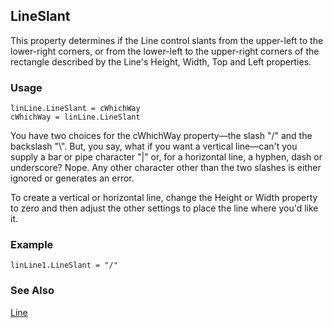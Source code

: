 ## LineSlant

This property determines if the Line control slants from the upper-left to the lower-right corners, or from the lower-left to the upper-right corners of the rectangle described by the Line's Height, Width, Top and Left properties.

### Usage

```foxpro
linLine.LineSlant = cWhichWay
cWhichWay = linLine.LineSlant
```

You have two choices for the cWhichWay property&mdash;the slash "/" and the backslash "\\". But, you say, what if you want a vertical line&mdash;can't you supply a bar or pipe character "\|" or, for a horizontal line, a hyphen, dash or underscore? Nope. Any other character other than the two slashes is either ignored or generates an error.

To create a vertical or horizontal line, change the Height or Width property to zero and then adjust the other settings to place the line where you'd like it.

### Example

```foxpro
linLine1.LineSlant = "/"
```
### See Also

[Line](s4g512.md)